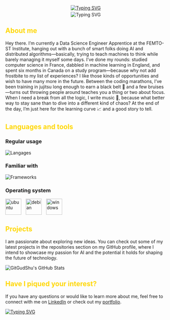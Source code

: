 <p align="center">
    <a href="https://gitgudshu.github.io/"><img src="https://readme-typing-svg.demolab.com?font=Fira+Code&weight=500&size=26&duration=1222&pause=1000&color=FFD700&center=true&vCenter=true&repeat=false&width=435&lines=Thomas+Chu" alt="Typing SVG" /></a>
</p>
<p align="center" style="margin-top: -10px;">
    <img src="https://readme-typing-svg.demolab.com?font=Fira+Code&pause=1000&color=FFD700&center=true&vCenter=false&width=435&lines=Passionate+student+in+Data+Science+;Currently+pursuing+studies+in+AI;Always+learning+new+things" alt="Typing SVG" /></a>
</p>

<!-- https://readme-typing-svg.demolab.com/demo/ -->

<!-- https://www.youtube.com/watch?v=n6d4KHSKqGk&t=107s&ab_channel=codeSTACKr -->

<!-- https://github.com/abhisheknaiidu/awesome-github-profile-readme -->



## <font color="#FFD700">**About me**</font>

Hey there. I’m currently a Data Science Engineer Apprentice at the FEMTO-ST Institute, hanging out with a bunch of smart folks doing AI and distributed algorithms—basically, trying to teach machines to think while barely managing it myself some days. I’ve done my rounds: studied computer science in France, dabbled in machine learning in England, and spent six months in Canada on a study program—because why not add frostbite to my list of experiences? I like those kinds of opportunities and wish to have many more in the future. Between the coding marathons, I’ve been training in jujitsu long enough to earn a black belt 🥋 and a few bruises—turns out throwing people around teaches you a thing or two about focus. When I need a break from all the logic, I write music 🎵, because what better way to stay sane than to dive into a different kind of chaos? At the end of the day, I’m just here for the learning curve 📈 and a good story to tell.

## <font color="#FFD700">**Languages and tools**</font>

### **Regular usage**

![Langages](https://skillicons.dev/icons?i=github,vscode,py,js,mongo&perline=5)

### **Familiar with**

![Frameworks](https://skillicons.dev/icons?i=php,flask,c,cpp,cs,qt,postgres,gitlab,maven,arduino,raspberrypi,unity,nodejs,vuejs,mysql,java,html,css&perline=6)

### **Operating system**

<p>
    <img alt="ubuntu" src="https://upload.wikimedia.org/wikipedia/commons/a/ab/Logo-ubuntu_cof-orange-hex.svg" height="50" style="margin-right: 10px">
    <img alt="debian" src="https://upload.wikimedia.org/wikipedia/commons/thumb/6/66/Openlogo-debianV2.svg/1200px-Openlogo-debianV2.svg.png" height="50" style="margin-right: 10px">
    <img alt="windows" src="https://upload.wikimedia.org/wikipedia/commons/5/5f/Windows_logo_-_2012.svg" height="50">
</p>

## <font color="#FFD700">**Projects**</font>

I am passionate about exploring new ideas. You can check out some of my latest projects in the repositories section on my GitHub profile, where I intend to showcase my passion for AI and the potential it holds for shaping the future of technology.

![GitGudShu's GitHub Stats](https://github-readme-stats-gitgudshu.vercel.app/api/?username=GitGudShu&count_private=true&theme=shades-of-purple&showicons=true)
<!-- ![GitGudShu's GitHub Language Stats](https://github-readme-stats-gitgudshu.vercel.app/api/top-langs/?username=GitGudShu&hide=ShaderLab&exclude_repo=AudioMemory&langs_count=8&theme=shades-of-purple&layout=compact) -->

## <font color="#FFD700">**Have I piqued your interest?**</font>

If you have any questions or would like to learn more about me, feel free to connect with me on [LinkedIn](https://www.linkedin.com/in/thomas-chu-259702235/) or check out my [portfolio](https://gitgudshu.github.io/).

<a href="https://git.io/typing-svg"><img src="https://readme-typing-svg.demolab.com?font=Fira+Code&pause=1000&color=FFD700&repeat=true&width=435&lines=Looking+forward+to+working+with+you" alt="Typing SVG" /></a>
